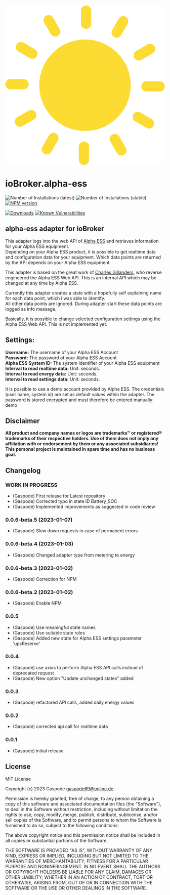 ![Logo](admin/alpha-ess.png)
# ioBroker.alpha-ess

![Number of Installations (latest)](http://iobroker.live/badges/alpha-ess-installed.svg)
![Number of Installations (stable)](http://iobroker.live/badges/alpha-ess-stable.svg)
[![NPM version](http://img.shields.io/npm/v/iobroker.alpha-ess.svg)](https://www.npmjs.com/package/iobroker.alpha-ess)

[![Downloads](https://img.shields.io/npm/dm/iobroker.alpha-ess.svg)](https://www.npmjs.com/package/iobroker.alpha-ess)
[![Known Vulnerabilities](https://snyk.io/test/github/Gaspode69/ioBroker.alpha-ess/badge.svg)](https://snyk.io/test/github/Gaspode69/ioBroker.alpha-ess)

## alpha-ess adapter for ioBroker

This adapter logs into the web API of [Alpha ESS](https://www.alphaess.com/) and retrieves information for your Alpha ESS equipment.\
Depending on your Alpha ESS product, it is possible to get realtime data and configuration data for your equipment. Which data points are returned by the API depends on your Alpha ESS equipment.

This adapter is based on the great work of [Charles Gillanders](https://github.com/CharlesGillanders/alphaess), who reverse engineered the Alpha ESS Web API. This is an internal API which may be changed at any time by Alpha ESS.

Currently this adapter creates a state with a hopefully self explaining name for each data point, which I was able to identify.\
All other data points are ignored. During adapter start these data points are logged as info message.

Basically, it is possible to change selected configuration settings using the Alpha ESS Web API. This is not implemented yet.

## Settings:
**Username:** The username of your Alpha ESS Account\
**Password:** The password of your Alpha ESS Account\
**Alpha ESS System ID:** The system Identifier of your Alpha ESS equipment\
**Interval to read realtime data:** Unit: seconds.\
**Interval to read energy data:** Unit: seconds.\
**Interval to read settings data:** Unit: seconds.

It is possible to use a demo account provided by Alpha ESS. The credentials (user name, system id) are set as default values within the adapter.
The password is stored encrypted and must therefore be entered manually: demo

## Disclaimer
**All product and company names or logos are trademarks™ or registered® trademarks of their respective holders. Use of them does not imply any affiliation with or endorsement by them or any associated subsidiaries! This personal project is maintained in spare time and has no business goal.**

## Changelog

### **WORK IN PROGRESS**
* (Gaspode) First release for Latest repository
* (Gaspode) Corrected typo in state ID Battery_SOC
* (Gaspode) Implemented improvements as suggested in code review

### 0.0.6-beta.5 (2023-01-07)
* (Gaspode) Slow down requests in case of permanent errors

### 0.0.6-beta.4 (2023-01-03)
* (Gaspode) Changed adapter type from metering to energy

### 0.0.6-beta.3 (2023-01-02)
* (Gaspode) Correction for NPM

### 0.0.6-beta.2 (2023-01-02)
* (Gaspode) Enable NPM

### 0.0.5
* (Gaspode) Use meaningful state names
* (Gaspode) Use suitable state roles
* (Gaspode) Added new state for Alpha ESS settings parameter 'upsReserve'

### 0.0.4
* (Gaspode) use axios to perform Alpha ESS API calls instead of deprecated request
* (Gaspode) New option "Update unchanged states" added

### 0.0.3
* (Gaspode) refactored API calls, added daily energy values

### 0.0.2
* (Gaspode) corrected api call for realtime data

### 0.0.1
* (Gaspode) initial release

## License
MIT License

Copyright (c) 2023 Gaspode <gaspode69@online.de>

Permission is hereby granted, free of charge, to any person obtaining a copy
of this software and associated documentation files (the "Software"), to deal
in the Software without restriction, including without limitation the rights
to use, copy, modify, merge, publish, distribute, sublicense, and/or sell
copies of the Software, and to permit persons to whom the Software is
furnished to do so, subject to the following conditions:

The above copyright notice and this permission notice shall be included in all
copies or substantial portions of the Software.

THE SOFTWARE IS PROVIDED "AS IS", WITHOUT WARRANTY OF ANY KIND, EXPRESS OR
IMPLIED, INCLUDING BUT NOT LIMITED TO THE WARRANTIES OF MERCHANTABILITY,
FITNESS FOR A PARTICULAR PURPOSE AND NONINFRINGEMENT. IN NO EVENT SHALL THE
AUTHORS OR COPYRIGHT HOLDERS BE LIABLE FOR ANY CLAIM, DAMAGES OR OTHER
LIABILITY, WHETHER IN AN ACTION OF CONTRACT, TORT OR OTHERWISE, ARISING FROM,
OUT OF OR IN CONNECTION WITH THE SOFTWARE OR THE USE OR OTHER DEALINGS IN THE
SOFTWARE.